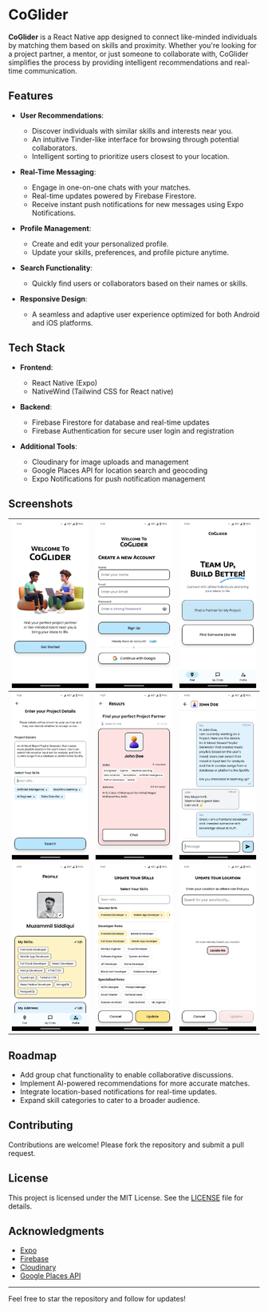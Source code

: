 # CoGlider

**CoGlider** is a React Native app designed to connect like-minded individuals by matching them based on skills and proximity. Whether you're looking for a project partner, a mentor, or just someone to collaborate with, CoGlider simplifies the process by providing intelligent recommendations and real-time communication.

## Features

- **User Recommendations**:
  - Discover individuals with similar skills and interests near you.
  - An intuitive Tinder-like interface for browsing through potential collaborators.
  - Intelligent sorting to prioritize users closest to your location.

- **Real-Time Messaging**:
  - Engage in one-on-one chats with your matches.
  - Real-time updates powered by Firebase Firestore.
  - Receive instant push notifications for new messages using Expo Notifications.

- **Profile Management**:
  - Create and edit your personalized profile.
  - Update your skills, preferences, and profile picture anytime.

- **Search Functionality**:
  - Quickly find users or collaborators based on their names or skills.

- **Responsive Design**:
  - A seamless and adaptive user experience optimized for both Android and iOS platforms.

## Tech Stack

- **Frontend**:
  - React Native (Expo)
  - NativeWind (Tailwind CSS for React native)

- **Backend**:
  - Firebase Firestore for database and real-time updates
  - Firebase Authentication for secure user login and registration

- **Additional Tools**:
  - Cloudinary for image uploads and management
  - Google Places API for location search and geocoding
  - Expo Notifications for push notification management

## Screenshots

| <img src="./screenshots/ss-welcome.png" width="200px" /> | <img src="./screenshots/ss-signup.png" width="200px" /> | <img src="./screenshots/ss-home.png" width="200px" /> |
|----------------------------------------------------------|----------------------------------------------------------|--------------------------------------------------------|
| <img src="./screenshots/ss-project.png" width="200px" />  | <img src="./screenshots/ss-results.png" width="200px" />  | <img src="./screenshots/ss-chat.png" width="200px" />   |
| <img src="./screenshots/ss-profile.png" width="200px" />  | <img src="./screenshots/ss-skills.png" width="200px" />   | <img src="./screenshots/ss-location.png" width="200px" /> |

## Roadmap

- Add group chat functionality to enable collaborative discussions.
- Implement AI-powered recommendations for more accurate matches.
- Integrate location-based notifications for real-time updates.
- Expand skill categories to cater to a broader audience.

## Contributing

Contributions are welcome! Please fork the repository and submit a pull request.

## License

This project is licensed under the MIT License. See the [LICENSE](LICENSE) file for details.

## Acknowledgments

- [Expo](https://expo.dev/)
- [Firebase](https://firebase.google.com/)
- [Cloudinary](https://cloudinary.com/)
- [Google Places API](https://developers.google.com/maps/documentation/places/web-service/overview)

---

Feel free to star the repository and follow for updates!
